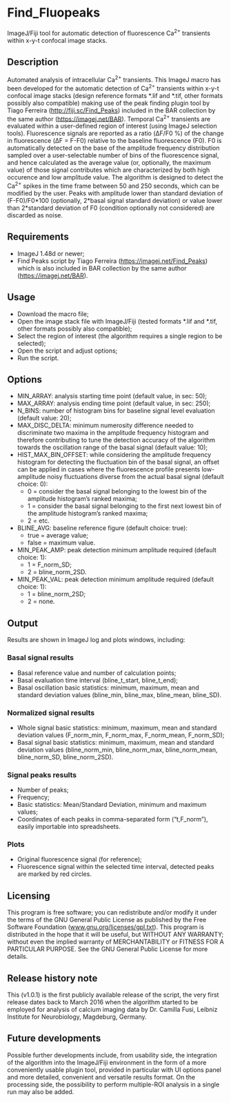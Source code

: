 # Find_Fluopeaks
ImageJ/Fiji tool for automatic detection of fluorescence Ca<sup>2+</sup> transients within x-y-t confocal image stacks. 

##	Description
Automated analysis of intracellular Ca<sup>2+</sup> transients. This ImageJ macro has been developed for the automatic detection of Ca<sup>2+</sup> transients within x-y-t confocal image stacks (design reference formats \*.lif and \*.tif, other formats possibly also compatible) making use of the peak finding plugin tool by Tiago Ferreira (http://fiji.sc/Find_Peaks) included in the BAR collection by the same author (https://imagej.net/BAR). Temporal Ca<sup>2+</sup> transients are evaluated within a user-defined region of interest (using ImageJ selection tools). Fluorescence signals are reported as a ratio (ΔF/F0 %) of the change in fluorescence (ΔF = F-F0) relative to the baseline fluorescence (F0). F0 is automatically detected on the base of the amplitude frequency distribution sampled over a user-selectable number of bins of the fluorescence signal, and hence calculated as the average value (or, optionally, the maximum value) of those signal contributes which are characterized by both high occurence and low amplitude value. The algorithm is designed to detect the Ca<sup>2+</sup> spikes in the time frame between 50 and 250 seconds, which can be modified by the user. Peaks with amplitude lower than standard deviation of (F-F0)/F0\*100 (optionally, 2\*basal signal standard deviation) or value lower than 2\*standard deviation of F0 (condition optionally not considered) are discarded as noise.

##	Requirements
-	ImageJ 1.48d or newer;
-	Find Peaks script by Tiago Ferreira (https://imagej.net/Find_Peaks) which is also included in BAR collection by the same author (https://imagej.net/BAR).

##	Usage
-	Download the macro file;
-	Open the image  stack file with ImageJ/Fiji (tested formats \*.lif and \*.tif, other formats possibly also compatible);
-	Select the region of interest (the algorithm requires a single region to be selected);
-	Open the script and adjust options;
- 	Run the script.

##	Options
- MIN\_ARRAY: analysis starting time point (default value, in sec: 50);
- MAX\_ARRAY: analysis ending time point (default value, in sec: 250);
- N\_BINS: number of histogram bins for baseline signal level evaluation (default value: 20);
- MAX\_DISC_DELTA: minimum numerosity difference needed to discriminate two maxima in the amplitude frequency histogram and therefore contributing to tune the detection accuracy of the algorithm towards the oscillation range of the basal signal (default value: 10);
- HIST\_MAX\_BIN_OFFSET: while considering the amplitude frequency histogram for detecting the fluctuation bin of the basal signal, an offset can be applied in cases where the fluorescence profile presents low-amplitude noisy fluctuations diverse from the actual basal signal (default choice: 0):
	- 0 = consider the basal signal belonging to the lowest bin of the amplitude histogram’s ranked maxima;
	- 1 = consider the basal signal belonging to the first next lowest bin of the amplitude histogram’s ranked maxima;
	- 2 = etc.
- BLINE\_AVG: baseline reference figure (default choice: true):
	- true = average value;
	- false = maximum value.
- MIN\_PEAK\_AMP: peak detection minimum amplitude required (default choice: 1):
	- 1 = F\_norm\_SD; 
	- 2 = bline\_norm\_2SD.
- MIN\_PEAK\_VAL: peak detection minimum amplitude required (default choice: 1): 
	- 1 = bline\_norm\_2SD;
	- 2 = none.

##	Output
Results are shown in ImageJ log and plots windows, including:

###	Basal signal results
-	Basal reference value and number of calculation points;
-	Basal evaluation time interval (bline\_t\_start, bline\_t\_end);
-	Basal oscillation basic statistics: minimum, maximum, mean and standard deviation values (bline\_min, bline\_max, bline\_mean, bline\_SD).

###	Normalized signal results
-	Whole signal basic statistics: minimum, maximum, mean and standard deviation values (F\_norm\_min, F\_norm\_max, F\_norm\_mean, F\_norm_SD);
-	Basal signal basic statistics: minimum, maximum, mean and standard deviation values (bline\_norm\_min, bline\_norm\_max, bline\_norm\_mean, bline\_norm\_SD, bline\_norm\_2SD).

###	Signal peaks results
-	Number of peaks;
-	Frequency;
-	Basic statistics: Mean/Standard Deviation, minimum and maximum values;
-	Coordinates of each peaks in comma-separated form (“t,F\_norm”), easily importable into spreadsheets.

###	Plots
-	Original fluorescence signal (for reference);
-	Fluorescence signal within the selected time interval, detected peaks are marked by red circles.

##	Licensing
This program is free software; you can redistribute and/or modify it under the terms of the GNU General Public License as published by the Free Software Foundation (www.gnu.org/licenses/gpl.txt). This program is distributed in the hope that it will be useful, but WITHOUT ANY WARRANTY; without even the implied warranty of MERCHANTABILITY or FITNESS FOR A PARTICULAR PURPOSE. See the GNU General Public License for more details.

## Release history note
This (v1.0.1) is the first publicly available release of the script, the very first release dates back to March 2016 when the algorithm started to be employed for analysis of calcium imaging data by Dr. Camilla Fusi, Leibniz Institute for Neurobiology, Magdeburg, Germany.

##	Future developments
Possible further developments include, from usability side, the integration of the algorithm into the ImageJ/Fiji environment in the form of a more conveniently usable plugin tool, provided in particular with UI options panel and more detailed, convenient and versatile results format. On the processing side, the possibility to perform multiple-ROI analysis in a single run may also be added.
